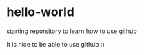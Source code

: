 # hello-world
starting reporsitory to learn how to use github

It is nice to be able to use github :)
